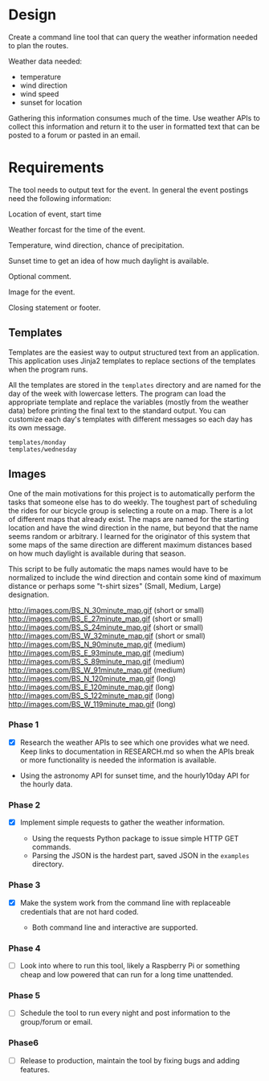 # Design

Create a command line tool that can query the weather information needed to
plan the routes.

Weather data needed:
 * temperature
 * wind direction
 * wind speed
 * sunset for location

Gathering this information consumes much of the time. Use weather APIs to
collect this information and return it to the user in formatted text that
can be posted to a forum or pasted in an email.

# Requirements

The tool needs to output text for the event. In general the event postings need
the following information:

Location of event, start time

Weather forcast for the time of the event.

Temperature, wind direction, chance of precipitation.

Sunset time to get an idea of how much daylight is available.

Optional comment.

Image for the event.

Closing statement or footer.

## Templates

Templates are the easiest way to output structured text from an application.
This application uses Jinja2 templates to replace sections of the templates
when the program runs.

All the templates are stored in the `templates` directory and are named for the
day of the week with lowercase letters. The program can load the appropriate
template and replace the variables (mostly from the weather data) before
printing the final text to the standard output. You can customize each day's
templates with different messages so each day has its own message.

```
templates/monday
templates/wednesday
```

## Images

One of the main motivations for this project is to automatically perform the
tasks that someone else has to do weekly. The toughest part of scheduling the
rides for our bicycle group is selecting a route on a map. There is a lot of
different maps that already exist. The maps are named for the starting location
and have the wind direction in the name, but beyond that the name seems random
or arbitrary. I learned for the originator of this system that some maps of
the same direction are different maximum distances based on how much daylight
is available during that season.

This script to be fully automatic the maps names would have to be normalized
to include the wind direction and contain some kind of maximum distance or
perhaps some "t-shirt sizes" (Small, Medium, Large) designation.

http://images.com/BS_N_30minute_map.gif (short or small)  
http://images.com/BS_E_27minute_map.gif (short or small)  
http://images.com/BS_S_24minute_map.gif (short or small)  
http://images.com/BS_W_32minute_map.gif (short or small)  
http://images.com/BS_N_90minute_map.gif (medium)  
http://images.com/BS_E_93minute_map.gif (medium)  
http://images.com/BS_S_89minute_map.gif (medium)  
http://images.com/BS_W_91minute_map.gif (medium)  
http://images.com/BS_N_120minute_map.gif (long)  
http://images.com/BS_E_120minute_map.gif (long)  
http://images.com/BS_S_122minute_map.gif (long)  
http://images.com/BS_W_119minute_map.gif (long)  

### Phase 1

- [X] Research the weather APIs to see which one provides what we need. Keep links
to documentation in RESEARCH.md so when the APIs break or more functionality is
needed the information is available.

* Using the astronomy API for sunset time, and the hourly10day API for the
hourly data.

### Phase 2

- [X] Implement simple requests to gather the weather information.

    * Using the requests Python package to issue simple HTTP GET commands.
    * Parsing the JSON is the hardest part, saved JSON in the `examples` directory.

### Phase 3

- [X] Make the system work from the command line with replaceable credentials that
are not hard coded.

    * Both command line and interactive are supported.

### Phase 4

- [ ] Look into where to run this tool, likely a Raspberry Pi or something cheap
and low powered that can run for a long time unattended.

### Phase 5

- [ ] Schedule the tool to run every night and post information to the group/forum or
email.

### Phase6

- [ ] Release to production, maintain the tool by fixing bugs and adding features.
